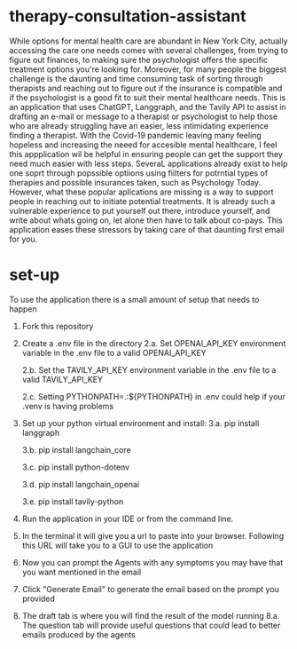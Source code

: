# therapy-consultation-assistant
While options for mental health care are abundant in New York City, actually accessing the care one needs comes with several challenges, from trying to figure out finances, to making sure the psychologist offers the specific treatment options you're looking for. Moreover, for many people the biggest challenge is the daunting and time consuming task of sorting through therapists and reaching out to figure out if the insurance is compatible and if the psychologist is a good fit to suit their mental healthcare needs. This is an application that uses ChatGPT, Langgraph, and the Tavily API to assist in drafting an e-mail or message to a therapist or psychologist to help those who are already struggling have an easier, less intimidating experience finding a therapist. With the Covid-19 pandemic leaving many feeling hopeless and increasing the neeed for accesible mental healthcare, I feel this appplication wil be helpful in ensuring people can get the support they need much easier with less steps. SeveraL applications already exist to help one soprt through popssible optiions using fiilters for potrntial types of therapies and possible insurances taken, such as Psychology Today. However, what these popular aplications are missing is a way to support people in reaching out to initiate potential treatments. It is already such a vulnerable experience to put yourself out there, introduce yourself, and write about whats going on, let alone then have to talk about co-pays. This application eases these stressors by taking care of that daunting first email for you. 


# set-up
To use the application there is a small amount of setup that needs to happen

1. Fork this repository

2. Create a .env file in the directory
    2.a. Set OPENAI_API_KEY environment variable in the .env file to a valid OPENAI_API_KEY

    2.b. Set the TAVILY_API_KEY environment variable in the .env file to a valid TAVILY_API_KEY

    2.c. Setting PYTHONPATH=.:${PYTHONPATH} in .env could help if your .venv is having problems

3. Set up your python virtual environment and install:
    3.a. pip install langgraph

    3.b. pip install langchain_core

    3.c. pip install python-dotenv

    3.d. pip install langchain_openai

    3.e. pip install tavily-python

4. Run the application in your IDE or from the command line. 

5. In the terminal it will give you a url to paste into your browser. Following this URL will take you to a GUI to use the application

6. Now you can prompt the Agents with any symptoms you may have that you want mentioned in the email

7. Click "Generate Email" to generate the email based on the prompt you provided

8. The draft tab is where you will find the result of the model running
    8.a. The question tab will provide useful questions that could lead to better emails produced by the agents

# 

